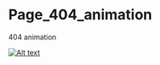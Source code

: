 # Page_404_animation
404 animation


[![Alt text](https://img.youtube.com/vi/VID/0.jpg)](https://www.youtube.com/watch?v=DY6hhIZjWtU)
